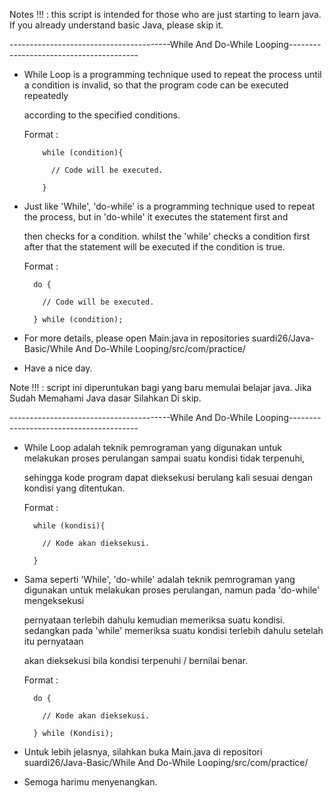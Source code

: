Notes !!! : this script is intended for those who are just starting to learn java. If you already understand basic Java, please skip it.

----------------------------------------While And Do-While Looping----------------------------------------

- While Loop is a programming technique used to repeat the process until a condition is invalid, so that the program code can be executed repeatedly 

  according to the specified conditions.
  
  Format : 
  
          while (condition){
            
            // Code will be executed.
            
          }
          
          
- Just like 'While', 'do-while' is a programming technique used to repeat the process, but in 'do-while' it executes the statement first and 

  then checks for a condition. whilst the 'while' checks a condition first after that the statement will be executed if the condition is true.
  
  Format :
  
        do {
          
          // Code will be executed.
          
        } while (condition);
        
        
- For more details, please open Main.java in repositories suardi26/Java-Basic/While And Do-While Looping/src/com/practice/

- Have a nice day. 

Note !!! : script ini diperuntukan bagi yang baru memulai belajar java. Jika Sudah Memahami Java dasar Silahkan Di skip.

----------------------------------------While And Do-While Looping----------------------------------------

- While Loop adalah teknik pemrograman yang digunakan untuk melakukan proses perulangan sampai suatu kondisi tidak terpenuhi, 

  sehingga kode program dapat dieksekusi berulang kali sesuai dengan kondisi yang ditentukan.
  
  Format : 
  
        while (kondisi){

          // Kode akan dieksekusi.

        }
          
          
- Sama seperti 'While', 'do-while' adalah teknik pemrograman yang digunakan untuk melakukan proses perulangan, namun pada 'do-while' mengeksekusi

  pernyataan terlebih dahulu kemudian memeriksa suatu kondisi. sedangkan pada 'while' memeriksa suatu kondisi terlebih dahulu setelah itu pernyataan

  akan dieksekusi bila kondisi terpenuhi / bernilai benar.
  
  Format :
  
        do {
          
          // Kode akan dieksekusi.
          
        } while (Kondisi);
        
        
- Untuk lebih jelasnya, silahkan buka Main.java di repositori suardi26/Java-Basic/While And Do-While Looping/src/com/practice/

- Semoga harimu menyenangkan.
        
